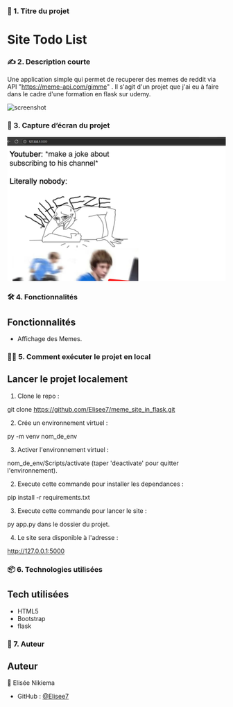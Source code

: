 ### 🧾 1. **Titre du projet**


# Site Todo List


### ✍️ 2. **Description courte**

Une application simple qui permet de recuperer des memes de reddit via API "https://meme-api.com/gimme" . Il s'agit d'un projet que j'ai eu à faire dans le cadre d'une formation en flask sur udemy. 

![screenshot](./static/Capture%20d'écran%202025-06-02%20191850.png)


### 📸 3. **Capture d’écran du projet**

![screenshot](./static/meme_site.png)


### 🛠 4. **Fonctionnalités**

## Fonctionnalités
- Affichage des Memes.

### 🧑‍💻 5. **Comment exécuter le projet en local**

## Lancer le projet localement

1. Clone le repo :

git clone https://github.com/Elisee7/meme_site_in_flask.git


2. Crée un environnement virtuel :

py -m venv nom_de_env

3. Activer l'environnement virtuel :

nom_de_env/Scripts/activate (taper 'deactivate' pour quitter l'environnement).
 
2. Execute cette commande pour installer les dependances : 

pip install -r requirements.txt

3. Execute cette commande pour lancer le site :

py app.py dans le dossier du projet.

4. Le site sera disponible à l'adresse : 

http://127.0.0.1:5000



### 📦 6. **Technologies utilisées**
## Tech utilisées
- HTML5
- Bootstrap
- flask 


### 🧙 7. **Auteur**

## Auteur
👤 Elisée Nikiema  
- GitHub : [@Elisee7](https://github.com/Elisee7)

